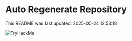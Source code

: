 # Auto Regenerate Repository

This README was last updated: 2025-05-24 12:53:18

 ![TryHackMe](https://tryhackme.com/badge/533634)